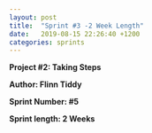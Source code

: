 ```yaml
---
layout: post
title:  "Sprint #3 -2 Week Length"
date:   2019-08-15 22:26:40 +1200
categories: sprints
---
```


**Project #2: Taking Steps**

**Author: Flinn Tiddy**

**Sprint Number: #5**

**Sprint length: 2 Weeks**
